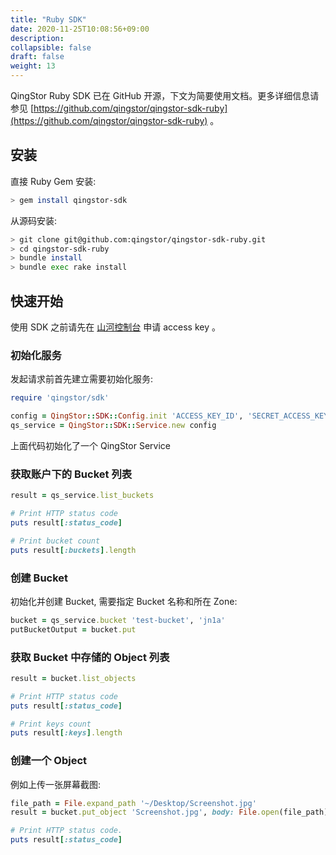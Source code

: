 ```yaml
---
title: "Ruby SDK"
date: 2020-11-25T10:08:56+09:00
description:
collapsible: false
draft: false
weight: 13
---
```



QingStor Ruby SDK 已在 GitHub 开源，下文为简要使用文档。更多详细信息请参见 [https://github.com/qingstor/qingstor-sdk-ruby](https://github.com/qingstor/qingstor-sdk-ruby) 。

## 安装

直接 Ruby Gem 安装:

```bash
> gem install qingstor-sdk
```

从源码安装:

```bash
> git clone git@github.com:qingstor/qingstor-sdk-ruby.git
> cd qingstor-sdk-ruby
> bundle install
> bundle exec rake install
```

## 快速开始

使用 SDK 之前请先在 [山河控制台](https://console.shanhe.com/access_keys/) 申请 access key 。

### 初始化服务

发起请求前首先建立需要初始化服务:

```ruby
require 'qingstor/sdk'

config = QingStor::SDK::Config.init 'ACCESS_KEY_ID', 'SECRET_ACCESS_KEY'
qs_service = QingStor::SDK::Service.new config
```

上面代码初始化了一个 QingStor Service

### 获取账户下的 Bucket 列表

```ruby
result = qs_service.list_buckets

# Print HTTP status code
puts result[:status_code]

# Print bucket count
puts result[:buckets].length
```

### 创建 Bucket

初始化并创建 Bucket, 需要指定 Bucket 名称和所在 Zone:

```ruby
bucket = qs_service.bucket 'test-bucket', 'jn1a'
putBucketOutput = bucket.put
```

### 获取 Bucket 中存储的 Object 列表

```ruby
result = bucket.list_objects

# Print HTTP status code
puts result[:status_code]

# Print keys count
puts result[:keys].length
```

### 创建一个 Object

例如上传一张屏幕截图:

```ruby
file_path = File.expand_path '~/Desktop/Screenshot.jpg'
result = bucket.put_object 'Screenshot.jpg', body: File.open(file_path)

# Print HTTP status code.
puts result[:status_code]
```
